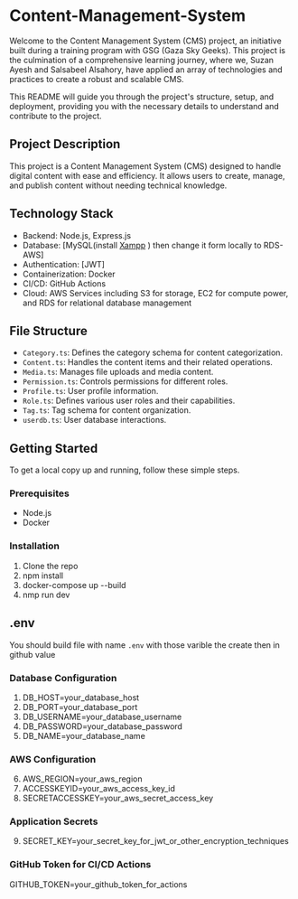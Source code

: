 # Content-Management-System 
Welcome to the Content Management System (CMS) project, an initiative built during a training program with GSG (Gaza Sky Geeks). This project is the culmination of a comprehensive learning journey, where we, Suzan Ayesh and Salsabeel Alsahory, have applied an array of technologies and practices to create a robust and scalable CMS.

This README will guide you through the project's structure, setup, and deployment, providing you with the necessary details to understand and contribute to the project.

## Project Description
This project is a Content Management System (CMS) designed to handle digital content with ease and efficiency. It allows users to create, manage, and publish content without needing technical knowledge.

## Technology Stack
- Backend: Node.js, Express.js
- Database: [MySQL(install [Xampp](https://www.apachefriends.org/download.html) ) then change it form locally to  RDS-AWS]
- Authentication: [JWT]
- Containerization: Docker
- CI/CD: GitHub Actions
- Cloud: AWS Services including S3 for storage, EC2 for compute power, and RDS for relational database management
## File Structure
- `Category.ts`: Defines the category schema for content categorization.
- `Content.ts`: Handles the content items and their related operations.
- `Media.ts`: Manages file uploads and media content.
- `Permission.ts`: Controls permissions for different roles.
- `Profile.ts`: User profile information.
- `Role.ts`: Defines various user roles and their capabilities.
- `Tag.ts`: Tag schema for content organization.
- `userdb.ts`: User database interactions.
## Getting Started
To get a local copy up and running, follow these simple steps.

### Prerequisites
- Node.js
- Docker

### Installation
1. Clone the repo
2. npm install
3. docker-compose up --build
4. nmp run dev
## .env
You should build file with name `.env` with those varible the create then in github value
### Database Configuration

1. DB_HOST=your_database_host
2. DB_PORT=your_database_port
3. DB_USERNAME=your_database_username
4. DB_PASSWORD=your_database_password
5. DB_NAME=your_database_name
### AWS Configuration
6. AWS_REGION=your_aws_region
7. ACCESSKEYID=your_aws_access_key_id
8. SECRETACCESSKEY=your_aws_secret_access_key
### Application Secrets
9. SECRET_KEY=your_secret_key_for_jwt_or_other_encryption_techniques
### GitHub Token for CI/CD Actions
GITHUB_TOKEN=your_github_token_for_actions



